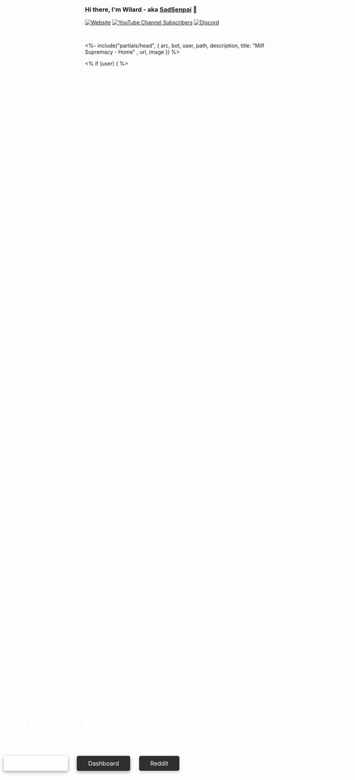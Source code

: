 ### Hi there, I'm Wilard - aka [SadSenpai][website] 👋 

[![Website](https://img.shields.io/website?label=milfsupremacy.tk&style=for-the-badge&url=https%3A%2F%2Fwww.milfsupremacy.tk)](https://www.milfsupremacy.tk)
[![YouTube Channel Subscribers](https://img.shields.io/youtube/channel/subscribers/UC3FD5fmDj2S3hbWx08KoMqA?label=SadSenpai&logo=Youtube&logoColor=%23FF0000&style=for-the-badge)](https://youtube.com/wilardzysenpai)
[![Discord](https://img.shields.io/discord/911477934332715100?label=SkyAnime&logo=Discord&logoColor=%235865F2&style=for-the-badge)](https://discord.gg/JehBMxdef5)

<br />

<%- include("partials/head", { arc, bot, user, path, description, title: "Milf Supremacy - Home" , url, image }) %>
<link href="//netdna.bootstrapcdn.com/font-awesome/3.2.1/css/font-awesome.css" rel="stylesheet">
<script src="https://ajax.googleapis.com/ajax/libs/jquery/3.3.1/jquery.min.js"></script>
    <link rel="stylesheet" href="https://cdnjs.cloudflare.com/ajax/libs/font-awesome/5.15.1/css/all.min.css"
        integrity="sha512-+4zCK9k+qNFUR5X+cKL9EIR+ZOhtIloNl9GIKS57V1MyNsYpYcUrUeQc9vNfzsWfV28IaLL3i96P9sdNyeRssA=="
        crossorigin="anonymous">
<div class="page-content">
<input style="display: none" type="text" value="<%=  bot.guilds.cache.reduce((a, g) => a + g.memberCount, 0) %>" id="size">
         <input style="display: none" type="text" value="<%= bot.guilds.cache.size %>" id="size2">
<% if (user) { %>


<body>

 <div class="full-height">
    <div class="section-title-wrap">
      <div class="container">
        <div class="row">
          <div class="col-12 text-center parallax-fade-top">
            <p>Milf Supremacy</p>
            <h1>The best Multipurpose <br>Discord Bot</h1>
              <p style="font-size: 13px">Serving <b  id="odometer" class="odometer"><%=  bot.guilds.cache.reduce((a, g) => a + g.memberCount, 0) %></b> members in <b  id="odometer2" class="odometer"><%= bot.guilds.cache.size %> guilds</b> servers.</p>
          <div class='buttons flex'>
                    <a class='button btn btn-blurple' href='/invite'><span><i class="fab fa-discord fa-2x"></i> Add
                            to Discord</span></a>
                    <a class='button btn btn-default' href='/dashboard'><span><i class="fa fa-bar-chart" aria-hidden="true"></i> Dashboard</span></a>
                    <a class='button btn btn-default' href='https://www.reddit.com/r/MilfSupremacyPosting'><span><i class="fab fa-reddit" aria-hidden="true"></i> Reddit</span></a>
                </div>
          </div>
        </div>
      </div>
    </div>
  </div>




<div class="content-container">
<br>
<br>
<br>
<br>
<br>
<br>
<br>
<br>
<br>
<br>
<br>
<br>
<br>
<br>
<br>
<br>
<br>
<br>
<br>
<br>
<br>
<br>
<br>
<br>
<br>
<br>
<br>
<br>
<br>
<br>
<br>
<br>
<br>
<br>


 	<div id="os2" class="product-row">
  				<div class="product-image"><img src="<%= domain %>/cards/logging.png"></div>
  				<div class="product-text">
  					<h2 class="product-title">Advanced Logging</h2>
  					<p>With Milf you can fully customize logging. Pogy lets you set your own log settings from member logging to command and voice logging!</p>
  				</div>
  			</div>
  			<div class="product-row">
  				<div class="product-image"><img src="<%= domain %>/cards/embeds.png"></div>
  				<div class="product-text">
  					<h2 class="product-title">Design Embeds</h2>
  						<p>Milf Allows you to make, and send embeds to any channel. You can even send it as your own webhook or save it as a Custom Command!</p>
  				</div>
  			</div>

  			<div class="product-row">
  				<div class="product-image"><img src="<%= domain %>/cards/application.png"></div>
  				<div class="product-text">
  					<h2 class="product-title">Create Applications</h2>
  					<p>Manage your server applications with MilfSupremacy!</p>
  				</div>
  			</div>
  			<div class="product-row">
  				<div class="product-image"><img src="<%= domain %>/cards/rr.png"></div>
  				<div class="product-text">
  					<h2 class="product-title">Reaction Roles</h2>
  					<p>Create your own reaction roles directly from Milf's Dashboard!</p>
  				</div>
  			</div>
        <div style="padding-top: 100px"></div>
  </div>


</section>


</body>


<% } else { %>



<body>

<section>

  <div class="full-height" >
    <div class="section-title-wrap">
      <div class="container">
        <div class="row">
          <div class="col-12 text-center parallax-fade-top">
            <p>Milf Supremacy</p>
            <h1>The best Multipurpose <br>Discord Bot</h1>
             <p style="font-size: 13px">Serving <b  id="odometer" class="odometer"><%=  bot.guilds.cache.reduce((a, g) => a + g.memberCount, 0) %></b> members in <b  id="odometer2" class="odometer"><%= bot.guilds.cache.size %></b> servers.</p>
      <div class='buttons flex'>
                    <a class='button btn btn-blurple' href='/invite'><span><i class="fab fa-discord fa-2x"></i> Add
                            to Discord</span></a>
                    <a class='button btn btn-default' href='/dashboard'><span><i class="fa fa-bar-chart" aria-hidden="true"></i> Dashboard</span></a>
                </div>
          </div>
        </div>
      </div>
    </div>
  </div>
</section>

<section>


<br>
<br>
<br>
<br>
<br>
<br>
<br>
<br>
<br>
<br>
<br>
<br>
<br>
<br>
<br>
<br>
<br>
<br>
<br>
<br>
<br>
<br>
<br>
<br>
<br>
<br>
<br>
<br>
<br>
<br>
<br>
<br>
<br>
<br>




<div class="content-container">
  			<div id="os2" class="product-row">
  				<div class="product-image"><img src="<%= domain %>/cards/logging.png"></div>
  				<div class="product-text">
  					<h2 class="product-title">Advanced Logging</h2>
  					<p>With Milf Supremacy you can fully customize logging. Pogy lets you set your own log settings from member logging to command and voice logging!</p>
  				</div>
  			</div>
  			<div class="product-row">
  				<div class="product-image"><img src="<%= domain %>/cards/embeds.png"></div>
  				<div class="product-text">
  					<h2 class="product-title">Design Embeds</h2>
  						<p>Milf Supremacy Allows you to make, and send embeds to any channel. You can even send it as your own webhook or save it as a Custom Command!</p>
  				</div>
  			</div>

  			<div class="product-row">
  				<div class="product-image"><img src="<%= domain %>/cards/application.png"></div>
  				<div class="product-text">
  					<h2 class="product-title">Create Applications</h2>
  					<p>Manage your server applications with Milf Supremacy!</p>
  				</div>
  			</div>
  			<div class="product-row">
  				<div class="product-image"><img src="<%= domain %>/cards/rr.png"></div>
  				<div class="product-text">
  					<h2 class="product-title">Reaction Roles</h2>
  					<p>Create your own reaction roles directly from Milf Supremacy's Dashboard!</p>
  				</div>
  			</div>
        
<div style="padding-top: 100px"></div>
  </div>


</section>



</body>




<% } %>
</div>
<style>

#myBtn {
position: fixed;
    bottom: 20px;
    right: 20px;
    background: rgb(0, 0, 0);
    background: rgba(0, 0, 0, 0.7);
    width: 50px;
    height: 50px;
    display: block;
    text-decoration: none;
    -webkit-border-radius: 35px;
    -moz-border-radius: 35px;
    border-radius: 35px;
    display: none;
    -webkit-transition: all 0.3s linear;
    -moz-transition: all 0.3s ease;
    -ms-transition: all 0.3s ease;
    -o-transition: all 0.3s ease;
    transition: all 0.3s ease;
}

#myBtn i {
color: #fff;
    margin: 0;
    position: relative;
    left: 16px;
    top: 13px;
    font-size: 19px;
    -webkit-transition: all 0.3s ease;
    -moz-transition: all 0.3s ease;
    -ms-transition: all 0.3s ease;
    -o-transition: all 0.3s ease;
    transition: all 0.3s ease;
}


#myBtn:hover {
background: rgba(0, 0, 0, 0.9);
}
.btn {
	border: none;
	margin: 10px;
	color: #ffffff;
	cursor: pointer;
	font-size: 16px;
	padding: 10px 30px;
	border-radius: 5px;
	display: inline-block;
	background-color: var(--secondary-color);
	box-shadow: 0 3px 10px rgba(0, 0, 0, 0.2);
	transition: all 0.5s;
}

.btn {
	border: none;
	margin: 10px;
	color: #ffffff;
	cursor: pointer;
	font-size: 16px;
	padding: 10px 30px;
	border-radius: 5px;
	display: inline-block;
	background-color: var(--secondary-color);
	box-shadow: 0 3px 10px rgba(0, 0, 0, 0.2);
	transition: all 0.5s;
}

.btn-blurple {
	background-color: #7289da;
}
.btn-default {
	background-color: #2f2f2f;
}

.btn i {
	top: 3px;
	font-size: 125%;
	margin: 0 4px 0 0;
	position: relative;
}
#myBtn:hover i {
    color: #fff;
    top: 5px;
}

/* #images
================================================== */


 img {
  max-width: 100%;
  width: 100%;
  height: auto;
  border-radius: 0.6em;
}
@keyframes hover {
  0%   {top: 0px;}
  50%  {top: 50px;}
  100% {top: 0px;}
}
.content-container {
  width: 100%;
  max-width: 1150px;
  padding: 0 20px;
  margin: 0 auto;
}
 .product-row {
  padding: 120px 0 0;
  height: 60vh;
  -webkit-box-align: center;
          align-items: center;
}
 .product-row .product-image {
  width: 70%;
  margin: 0 auto;
  animation: goUpandDown 5s ease-in-out infinite; 
}
/* .product-row .product-image:hover {
	transform: scale(1.1);
} */

@keyframes goUpandDown {
  0% {
    -webkit-transform: translatey(+60px);
            transform: translatey(+60px);
  }
  50% {
    -webkit-transform: translatey(+80px);
            transform: translatey(+80px);
  }
  100% {
    -webkit-transform: translatey(+60px);
            transform: translatey(+60px);
  }
}


.product-row .product-text {

  background: transparent;
  width: 90%;
  margin: 10px auto;
  text-align: center;
}
 .product-row .product-title {
  font-size: 2em;
  color: #ffffff;
  font-weight: 700;
}
 .product-row p {
  line-height: 1.5;
  font-size: 1.2em;
}
.product-row {
  margin: 1em 0;
}

.product-row::after {
  content: "";
  display: block;
  clear: both;
  float: none;
}
.product-row:nth-child(odd) {
  -webkit-box-orient: horizontal;
  -webkit-box-direction: reverse;
          flex-direction: row-reverse;
}
@media only screen and (min-width: 800px) {

.product-row:nth-child(odd) .product-image {
    padding-left: 5%;
    padding-right: 0;
  }
.product-row {
    display: -webkit-box;
    display: flex;
    margin-bottom: 0;
    min-height: 380px;
    -webkit-box-align: center;
            align-items: center;
  }
.product-row .product-image {
    width: 55%;
    float: left;
    -webkit-box-flex: 1;
            flex: 1 1 55%;
    padding-right: 5%;
    max-width: 55% !important;
    min-width: 320px;
  }
.product-row .product-text {
    position: relative;
    width: 45%;
    text-align: left;
    float: right;
    -webkit-box-flex: 1;
            flex: 1 1 45%;
    max-width: 45%;
  }
 .product-row .product-text {
    margin-right: 1em;
  }
}




.odometer {
font-size: 13px;
}
  .odometer.odometer-auto-theme, .odometer.odometer-theme-default {
  display: inline-block;
  vertical-align: middle;
  *vertical-align: auto;
  *zoom: 1;
  *display: inline;
  position: relative;
  font-size: 13px;
}
.odometer.odometer-auto-theme .odometer-digit, .odometer.odometer-theme-default .odometer-digit {
  display: inline-block;
  vertical-align: middle;
  *vertical-align: auto;
  *zoom: 1;
  *display: inline;
  position: relative;
  font-size: 13px;
}
.odometer.odometer-auto-theme .odometer-digit .odometer-digit-spacer, .odometer.odometer-theme-default .odometer-digit .odometer-digit-spacer {
  display: inline-block;
  vertical-align: middle;
  *vertical-align: auto;
  *zoom: 1;
  *display: inline;
  visibility: hidden;
  font-size: 13px;
}
.odometer.odometer-auto-theme .odometer-digit .odometer-digit-inner, .odometer.odometer-theme-default .odometer-digit .odometer-digit-inner {
  text-align: left;
  display: block;
  position: absolute;
  top: 0;
  left: 0;
  right: 0;
  bottom: 0;
  overflow: hidden;
  font-size: 13px;
}
.odometer.odometer-auto-theme .odometer-digit .odometer-ribbon, .odometer.odometer-theme-default .odometer-digit .odometer-ribbon {
  display: block;
}
.odometer.odometer-auto-theme .odometer-digit .odometer-ribbon-inner, .odometer.odometer-theme-default .odometer-digit .odometer-ribbon-inner {
  display: block;
  -webkit-backface-visibility: hidden;
}
.odometer.odometer-auto-theme .odometer-digit .odometer-value, .odometer.odometer-theme-default .odometer-digit .odometer-value {
  display: block;
  -webkit-transform: translateZ(0);
}
.odometer.odometer-auto-theme .odometer-digit .odometer-value.odometer-last-value, .odometer.odometer-theme-default .odometer-digit .odometer-value.odometer-last-value {
  position: absolute;
}
.odometer.odometer-auto-theme.odometer-animating-up .odometer-ribbon-inner, .odometer.odometer-theme-default.odometer-animating-up .odometer-ribbon-inner {
  -webkit-transition: -webkit-transform 2s;
  -moz-transition: -moz-transform 2s;
  -ms-transition: -ms-transform 2s;
  -o-transition: -o-transform 2s;
  transition: transform 2s;
}
.odometer.odometer-auto-theme.odometer-animating-up.odometer-animating .odometer-ribbon-inner, .odometer.odometer-theme-default.odometer-animating-up.odometer-animating .odometer-ribbon-inner {
  -webkit-transform: translateY(-100%);
  -moz-transform: translateY(-100%);
  -ms-transform: translateY(-100%);
  -o-transform: translateY(-100%);
  transform: translateY(-100%);
}
.odometer.odometer-auto-theme.odometer-animating-down .odometer-ribbon-inner, .odometer.odometer-theme-default.odometer-animating-down .odometer-ribbon-inner {
  -webkit-transform: translateY(-100%);
  -moz-transform: translateY(-100%);
  -ms-transform: translateY(-100%);
  -o-transform: translateY(-100%);
  transform: translateY(-100%);
}
.odometer.odometer-auto-theme.odometer-animating-down.odometer-animating .odometer-ribbon-inner, .odometer.odometer-theme-default.odometer-animating-down.odometer-animating .odometer-ribbon-inner {
  -webkit-transition: -webkit-transform 2s;
  -moz-transition: -moz-transform 2s;
  -ms-transition: -ms-transform 2s;
  -o-transition: -o-transform 2s;
  transition: transform 2s;
  -webkit-transform: translateY(0);
  -moz-transform: translateY(0);
  -ms-transform: translateY(0);
  -o-transform: translateY(0);
  transform: translateY(0);
}
.odometer.odometer-auto-theme, .odometer.odometer-theme-default {
  font-family: &amp;amp;amp;amp;amp;amp;amp;amp;amp;amp;amp;amp;amp;amp;amp;amp;amp;amp;amp;amp;amp;amp;amp;amp;amp;amp;amp;amp;amp;amp;amp;amp;amp;amp;amp;amp;amp;amp;amp;amp;amp;amp;amp;amp;amp;amp;amp;amp;amp;amp;amp;amp;amp;amp;amp;amp;amp;amp;amp;amp;amp;amp;amp;amp;amp;amp;amp;amp;amp;amp;amp;amp;amp;amp;amp;amp;amp;amp;amp;amp;amp;amp;amp;amp;amp;amp;amp;amp;amp;amp;amp;amp;amp;amp;amp;amp;amp;amp;amp;amp;amp;amp;amp;amp;amp;amp;amp;amp;amp;amp;amp;amp;amp;amp;amp;amp;amp;amp;amp;amp;amp;amp;amp;amp;amp;amp;amp;amp;amp;amp;amp;amp;amp;amp;amp;amp;amp;amp;amp;amp;amp;amp;amp;amp;amp;amp;amp;amp;amp;amp;amp;amp;amp;amp;amp;amp;amp;amp;amp;amp;amp;amp;amp;amp;amp;amp;amp;amp;amp;amp;amp;amp;amp;amp;amp;amp;amp;amp;amp;amp;amp;amp;amp;amp;amp;amp;amp;amp;amp;amp;amp;amp;amp;amp;amp;amp;amp;amp;amp;amp;amp;amp;amp;amp;amp;amp;amp;amp;amp;amp;amp;amp;amp;amp;amp;amp;amp;amp;amp;amp;amp;amp;amp;amp;amp;amp;amp;amp;amp;amp;amp;amp;amp;amp;amp;amp;amp;amp;amp;amp;amp;amp;amp;amp;amp;amp;amp;amp;amp;amp;amp;amp;amp;amp;amp;amp;amp;amp;amp;amp;amp;amp;amp;amp;amp;amp;amp;amp;amp;amp;amp;amp;amp;amp;amp;amp;quot;Helvetica Neue&amp;amp;amp;amp;amp;amp;amp;amp;amp;amp;amp;amp;amp;amp;amp;amp;amp;amp;amp;amp;amp;amp;amp;amp;amp;amp;amp;amp;amp;amp;amp;amp;amp;amp;amp;amp;amp;amp;amp;amp;amp;amp;amp;amp;amp;amp;amp;amp;amp;amp;amp;amp;amp;amp;amp;amp;amp;amp;amp;amp;amp;amp;amp;amp;amp;amp;amp;amp;amp;amp;amp;amp;amp;amp;amp;amp;amp;amp;amp;amp;amp;amp;amp;amp;amp;amp;amp;amp;amp;amp;amp;amp;amp;amp;amp;amp;amp;amp;amp;amp;amp;amp;amp;amp;amp;amp;amp;amp;amp;amp;amp;amp;amp;amp;amp;amp;amp;amp;amp;amp;amp;amp;amp;amp;amp;amp;amp;amp;amp;amp;amp;amp;amp;amp;amp;amp;amp;amp;amp;amp;amp;amp;amp;amp;amp;amp;amp;amp;amp;amp;amp;amp;amp;amp;amp;amp;amp;amp;amp;amp;amp;amp;amp;amp;amp;amp;amp;amp;amp;amp;amp;amp;amp;amp;amp;amp;amp;amp;amp;amp;amp;amp;amp;amp;amp;amp;amp;amp;amp;amp;amp;amp;amp;amp;amp;amp;amp;amp;amp;amp;amp;amp;amp;amp;amp;amp;amp;amp;amp;amp;amp;amp;amp;amp;amp;amp;amp;amp;amp;amp;amp;amp;amp;amp;amp;amp;amp;amp;amp;amp;amp;amp;amp;amp;amp;amp;amp;amp;amp;amp;amp;amp;amp;amp;amp;amp;amp;amp;amp;amp;amp;amp;amp;amp;amp;amp;amp;amp;amp;amp;amp;amp;amp;amp;amp;amp;amp;amp;amp;amp;amp;amp;amp;amp;amp;amp;quot;, sans-serif;
  line-height: 1.1em;
}
.odometer.odometer-auto-theme .odometer-value, .odometer.odometer-theme-default .odometer-value {
  text-align: center;
}
.fourth {
  height: 45px;
  width: 250px;
  border: 2px solid #ffffff;
  color: #fff;
  background-image: linear-gradient(45deg, #ffffff 50%, transparent 50%);
  background-position: 100%;
  background-size: 400%;
  -webkit-transition: background 300ms ease-in-out;
  transition: background 300ms ease-in-out;
}
.fourth:hover {
  background-position: 0;
}
.section {
  position: relative;
  width: 100%;
  display: block;
}
.over-hide {
  overflow: hidden;
}
.full-height {
  height: 100vh;
}
.login-button {
  position: relative;
  display: inline-block;
  float: right;
  margin-top: 37px;
  margin-right: 10px;
}

.shadow-title {
  position: fixed;
  top: 0;
  margin-top: 30px;
  left: 20px;
  width: 100%;
  height: 300%;
  text-align: left;
  font-family: "Muli", sans-serif;
  -webkit-writing-mode: vertical-lr;
  writing-mode: vertical-lr;
  font-size: 18vw;
  line-height: 1;
  color: rgba(200, 200, 200, 0.1);
  background: linear-gradient(
    90deg,
    rgba(200, 200, 200, 0),
    rgba(200, 200, 200, 0.35)
  );
  -webkit-background-clip: text;
  -webkit-text-fill-color: transparent;
  font-weight: 900;
  z-index: -1;
}
@keyframes comeUp {
    from {
        opacity: 0;
        bottom: -50px;
    }
}
.section-parallax {
  position: fixed;
  top: 0;
  left: 0;
  width: 100%;
  height: 100%;
  background-position: center;
  background-size: cover;
  z-index: -2;
}
button:focus { outline: none; }
.section.z-bigger {
  z-index: 100;
}
.button span {
	cursor: pointer;
	display: inline-block;
	position: relative;
	transition: 0.5s;
}

.button span:after {
	font-size: 25px;
	content: '\00bb';
	position: absolute;
	opacity: 0;
	top: -3px;
	right: -20px;
	transition: 0.5s;
}

.button:hover span {
	padding-right: 25px;
}

.button:hover span:after {
	opacity: 1;
	right: 0;
}
.section.z-bigger-2 {
  z-index: 200;
}
.section-title-wrap {
  position: absolute;
  top: 50%;
  left: 0;
  width: 100%;
  transform: translateY(-50%);
  z-index: 3;
}
.section-title-wrap p {
  letter-spacing: 2px;
  font-size: 1.7em;
  font-weight: 700;
  padding: 0;
  color: #ffffff;
}
.section-title-wrap h1 {
  margin: 0;
  padding: 0;
  font-size: 3.5vw;
  letter-spacing: 8px;
  font-weight: 900;
  color: #fff;
  line-height: 1;
  text-transform: uppercase;
}
.padding-top-bottom {
  padding-top: 100px;
  padding-bottom: 100px;
}
.background-dark {
  background-color: #ffffff;
}
</style>
<br>
<br>

<script>
// ===== Scroll to Top ==== 
$(window).scroll(function() {
    if ($(this).scrollTop() >= 50) {        // If page is scrolled more than 50px
        $('#return-to-top').fadeIn(200);    // Fade in the arrow
    } else {
        $('#return-to-top').fadeOut(200);   // Else fade out the arrow
    }
});
$('#return-to-top').click(function() {      // When arrow is clicked
    $('body,html').animate({
        scrollTop : 0                       // Scroll to top of body
    }, 500);
});
</script>

<script>

function randomNum2(min, max) {
  return Math.floor(Math.random() * (max - min + 1)) + min;
}



var myInt = setInterval(function () {
var size = document.getElementById("size").value || `180000`;
var max2 = parseInt(size) + 2000
var random2 = randomNum2(parseInt(size), parseInt(max2));

 odometer.innerHTML = random2
}, 2000);




</script>  
<script>

function randomNum(min, max) {
  return Math.floor(Math.random() * (max - min + 1)) + min;
}

var myInt = setInterval(function () {

var size2 = document.getElementById("size2").value;
var max = parseInt(size2) + 10
var random = randomNum(parseInt(size2), parseInt(max));
 odometer2.innerHTML = random

}, 2000);



</script> 

<script src='https://github.hubspot.com/odometer/odometer.js'></script>
<%- include("partials/mainfooter") %>
<%- include("partials/footer") %>


<br />

[![GitHub followers](https://img.shields.io/github/followers/WilardzySenpai?label=WilardzySenpai&logo=Github)](https://github.com/WilardzySenpai)
[![GitHub User's stars](https://img.shields.io/github/stars/WilardzySenpai?label=Stars&logo=Github)](https://github.com/WilardzySenpai)


## I'm a Students, Developer, and a Weeb :D

- ⏰ Trying my best to live
- 🎴 I’m currently learning nothing 😐
- 🎭 2021-2022 Goals: Finish all my works 🙂
- 🎉 Fun fact: I love your mom & sis...

### Connect with me:

[<img align="left" alt="https://osu.ppy.sh/users/18601796" width="22px" src="https://i.ppy.sh/013ed2c11b34720790e74035d9f49078d5e9aa64/68747470733a2f2f6f73752e7070792e73682f77696b692f696d616765732f4272616e645f6964656e746974795f67756964656c696e65732f696d672f75736167652d66756c6c2d636f6c6f75722e706e67" />][osu]
[<img align="left" alt="www.milfsupremacy.tk" width="22px" src="https://www.milfsupremacy.tk/logo.png" />][website]
[<img align="left" alt="SadSenpai | YouTube" width="22px" src="https://upload.wikimedia.org/wikipedia/commons/thumb/a/a0/YouTube_social_red_circle_%282017%29.svg/800px-YouTube_social_red_circle_%282017%29.svg.png" />][youtube]
[<img align="left" alt="SkyAnime | Discord" width="22px" src="https://discord.com/assets/3437c10597c1526c3dbd98c737c2bcae.svg" />][discord]

<br />

### Languages and Tools:

[<img align="left" alt="Visual Studio Code" width="26px" src="https://raw.githubusercontent.com/github/explore/80688e429a7d4ef2fca1e82350fe8e3517d3494d/topics/visual-studio-code/visual-studio-code.png" />][webdevplaylist]
[<img align="left" alt="HTML5" width="26px" src="https://raw.githubusercontent.com/github/explore/80688e429a7d4ef2fca1e82350fe8e3517d3494d/topics/html/html.png" />][webdevplaylist]
[<img align="left" alt="CSS3" width="26px" src="https://raw.githubusercontent.com/github/explore/80688e429a7d4ef2fca1e82350fe8e3517d3494d/topics/css/css.png" />][cssplaylist]
[<img align="left" alt="JavaScript" width="26px" src="https://raw.githubusercontent.com/github/explore/80688e429a7d4ef2fca1e82350fe8e3517d3494d/topics/javascript/javascript.png" />][jsplaylist]
[<img align="left" alt="Node.js" width="26px" src="https://raw.githubusercontent.com/github/explore/80688e429a7d4ef2fca1e82350fe8e3517d3494d/topics/nodejs/nodejs.png" />][webdevplaylist]
[<img align="left" alt="MongoDB" width="26px" src="https://raw.githubusercontent.com/github/explore/80688e429a7d4ef2fca1e82350fe8e3517d3494d/topics/mongodb/mongodb.png" />][webdevplaylist]
[<img align="left" alt="Git" width="26px" src="https://raw.githubusercontent.com/github/explore/80688e429a7d4ef2fca1e82350fe8e3517d3494d/topics/git/git.png" />][webdevplaylist]
[<img align="left" alt="GitHub" width="26px" src="https://raw.githubusercontent.com/github/explore/78df643247d429f6cc873026c0622819ad797942/topics/github/github.png" />][webdevplaylist]
[<img align="left" alt="Terminal" width="26px" src="https://raw.githubusercontent.com/github/explore/80688e429a7d4ef2fca1e82350fe8e3517d3494d/topics/terminal/terminal.png" />][webdevplaylist]

<br />
<br />

----

### 📺 Latest YouTube Videos
<!-- YOUTUBE:START -->
- [How to make/find Mongo URI | Step by step tutorial | MongoDB](https://www.youtube.com/watch?v=aygw0wjW5bA)
- [How to make an Uptimer Discord Bot with Moderations commands and more! | No Coding Require](https://www.youtube.com/watch?v=M9sDfOYXckM)
- [How to an Anti-Nuke Discord Bot in Replit | No Coding require.](https://www.youtube.com/watch?v=LKyyNJKqPkA)
- [new server :D](https://www.youtube.com/watch?v=EoHW_MNbDJ8)
- [How to make NFSW Discord BOT | Neko.life | Repl](https://www.youtube.com/watch?v=ojAyFJgAfRU)
<!-- YOUTUBE:END -->

➡️ [more videos...](https://youtube.com/wilardzysenpai)

---

<details>
  <summary>:zap: Recent GitHub Activity</summary>

  <!--START_SECTION:activity-->
1. 💪 Opened PR [#1](https://github.com/WilardzySenpai/senpai-readme-stats/pull/1) in [WilardzySenpai/senpai-readme-stats](https://github.com/WilardzySenpai/senpai-readme-stats)
  <!--END_SECTION:activity-->
  

</details>

<details>
  <summary>:zap: GitHub Stats</summary>

  <img align="left" alt="codeSTACKr's GitHub Stats" src="https://github-readme-stats.codestackr.vercel.app/api?username=WilardzySenpai&show_icons=true&hide_border=true" />

</details>

[website]: https://www.milfsupremacy.tk
[youtube]: https://youtube.com/wilardzysenpai
[discord]: https://discord.gg/JehBMxdef5
[webdevplaylist]: https://www.youtube.com/playlist?list=PLkwxH9e_vrAJ0WbEsFA9W3I1W-g_BTsbt
[jsplaylist]: https://www.youtube.com/playlist?list=PLkwxH9e_vrALRJKu7wfXby3MKeflhTu6B
[cssplaylist]: https://www.youtube.com/playlist?list=PLkwxH9e_vrALSdvZuEh6gqQdmDoDIoqz4
[osu]: https://osu.ppy.sh/users/18601796
